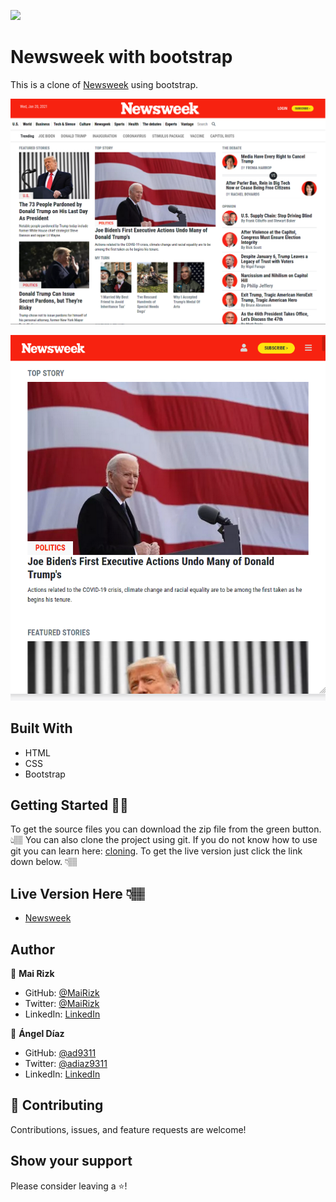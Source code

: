 ![](https://img.shields.io/badge/Microverse-blueviolet)

# Newsweek with bootstrap

This is a clone of [Newsweek](https://web.archive.org/web/20210120125445/https://www.newsweek.com/) using bootstrap.

![Screenshot1](/img/screenshot1.png)

![Screenshot2](/img/screenshot2.png)

## Built With

- HTML
- CSS
- Bootstrap

## Getting Started 💪🏽

To get the source files you can download the zip file from the green button. 👆🏽
You can also clone the project using git. If you do not know how to use git you can learn here: [cloning](https://docs.github.com/en/github/creating-cloning-and-archiving-repositories/cloning-a-repository). To get the live version just click the link down below. 👇🏽️

## Live Version Here 👇🏽️

- [Newsweek](https://mairizk.github.io/Newsweek/)

## Author

👤 **Mai Rizk**

- GitHub: [@MaiRizk](https://github.com/MaiRizk)
- Twitter: [@MaiRizk](https://twitter.com/MaiRizk16)
- LinkedIn: [LinkedIn](https://www.linkedin.com/in/mai-rizk-252722188/)

👤 **Ángel Díaz**

- GitHub: [@ad9311](https://github.com/ad9311)
- Twitter: [@adiaz9311](https://twitter.com/adiaz9311)
- LinkedIn: [LinkedIn](https://www.linkedin.com/in/ad9311/)

## 🤝 Contributing

Contributions, issues, and feature requests are welcome!

## Show your support

Please consider leaving a ⭐️!
